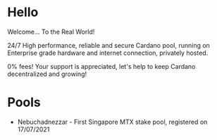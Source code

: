 # Hello

Welcome... To the Real World! </br>

24/7 High performance, reliable and secure Cardano pool, running on Enterprise grade hardware and internet connection, privately hosted.

0% fees! Your support is appreciated, let's help to keep Cardano decentralized and growing!</br>

# Pools
- Nebuchadnezzar - First Singapore MTX stake pool, registered on 17/07/2021
